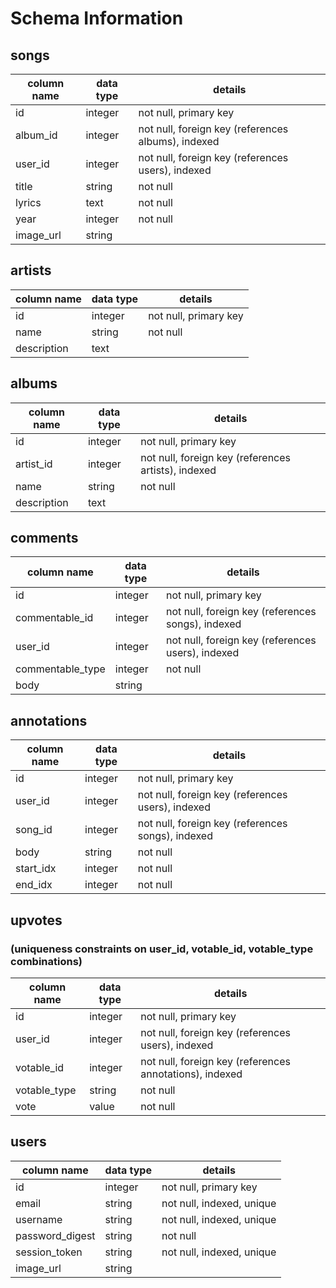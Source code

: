 # Schema Information

## songs
column name | data type | details
------------|-----------|-----------------------
id          | integer   | not null, primary key
album_id    | integer   | not null, foreign key (references albums), indexed
user_id     | integer   | not null, foreign key (references users), indexed
title       | string    | not null
lyrics      | text      | not null
year        | integer   | not null
image_url   | string    |

## artists
column name | data type | details
------------|-----------|-----------------------
id          | integer   | not null, primary key
name        | string    | not null
description | text      |

## albums
column name | data type | details
------------|-----------|-----------------------
id          | integer   | not null, primary key
artist_id   | integer   | not null, foreign key (references artists), indexed
name        | string    | not null
description | text      |

## comments
column name      | data type | details
-----------------|-----------|-----------------------
id               | integer   | not null, primary key
commentable_id   | integer   | not null, foreign key (references songs), indexed
user_id          | integer   | not null, foreign key (references users), indexed
commentable_type | integer   | not null
body             | string    |

## annotations
column name | data type | details
------------|-----------|-----------------------
id          | integer   | not null, primary key
user_id     | integer   | not null, foreign key (references users), indexed
song_id     | integer   | not null, foreign key (references songs), indexed
body        | string    | not null
start_idx   | integer   | not null
end_idx     | integer   | not null

## upvotes
### (uniqueness constraints on user_id, votable_id, votable_type combinations)
column name   | data type | details
--------------|-----------|-----------------------
id            | integer   | not null, primary key
user_id       | integer   | not null, foreign key (references users), indexed
votable_id    | integer   | not null, foreign key (references annotations), indexed
votable_type  | string    | not null
vote          | value     | not null

## users
column name     | data type | details
----------------|-----------|-----------------------
id              | integer   | not null, primary key
email           | string    | not null, indexed, unique
username        | string    | not null, indexed, unique
password_digest | string    | not null
session_token   | string    | not null, indexed, unique
image_url       | string    |
